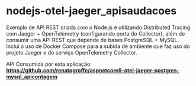 # nodejs-otel-jaeger_apisaudacoes
Exemplo de API REST criada com o Node.js e utilizando Distributed Tracing com Jaeger + OpenTelemetry (configurando porta do Collector), além de consumir uma API REST que depende de bases PostgreSQL + MySQL. Inclui o uso de Docker Compose para a subida de ambiente que faz uso do projeto Jaeger e do serviço OpenTelemetry Collector.

API Consumida por esta aplicação: **https://github.com/renatogroffe/aspnetcore9-otel-jaeger-postgres-mysql_apicontagem**
